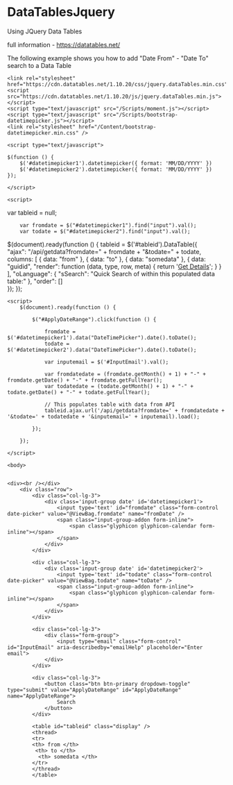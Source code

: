 # DataTablesJquery
Using JQuery Data Tables

full information - https://datatables.net/

The following example shows you how to add "Date From" - "Date To" search to a Data Table

    <link rel="stylesheet" href="https://cdn.datatables.net/1.10.20/css/jquery.dataTables.min.css">
    <script src="https://cdn.datatables.net/1.10.20/js/jquery.dataTables.min.js"></script>
    <script type="text/javascript" src="/Scripts/moment.js"></script>
    <script type="text/javascript" src="/Scripts/bootstrap-datetimepicker.js"></script>
    <link rel="stylesheet" href="/Content/bootstrap-datetimepicker.min.css" />

    <script type="text/javascript">

    $(function () {
        $('#datetimepicker1').datetimepicker({ format: 'MM/DD/YYYY' })
        $('#datetimepicker2').datetimepicker({ format: 'MM/DD/YYYY' })
    });

    </script>
    
    <script>

var tableid = null;
     
        var fromdate = $("#datetimepicker1").find("input").val();
        var todate = $("#datetimepicker2").find("input").val();



$(document).ready(function () {
            tableid = $('#tableid').DataTable({               
                "ajax": "/api/getdata?fromdate=" + fromdate + "&todate=" + todate,
                columns: [
                    { data: "from" },
                    { data: "to" },
                    { data: "somedata" },
                                        {
                        data: "guidid",
                        "render": function (data, type, row, meta) {
                            return '<a target=_blank href="XXX/getdetails/' + data + '">Get Details</a>';
                        }
                    }
                ],
                "oLanguage": {
                    "sSearch": "Quick Search of within this populated data table:"
                },
                "order": []                
            });
        });
</script>
    
    
    
    <script>
        $(document).ready(function () {

            $("#ApplyDateRange").click(function () {               

                fromdate = $('#datetimepicker1').data("DateTimePicker").date().toDate();
                todate = $('#datetimepicker2').data("DateTimePicker").date().toDate();

                var inputemail = $('#InputEmail').val();

                var fromdatedate = (fromdate.getMonth() + 1) + "-" + fromdate.getDate() + "-" + fromdate.getFullYear();
                var todatedate = (todate.getMonth() + 1) + "-" + todate.getDate() + "-" + todate.getFullYear();               
                
                // This populates table with data from API
                tableid.ajax.url('/api/getdata?fromdate=' + fromdatedate + '&todate=' + todatedate + '&inputemail=' + inputemail).load();             

            });
           
        });

    </script>
    
    <body>
    
    
    <div><br /></div>
        <div class="row">
            <div class="col-lg-3">
                <div class='input-group date' id='datetimepicker1'>
                    <input type='text' id="fromdate" class="form-control date-picker" value="@ViewBag.fromdate" name="fromDate" />
                    <span class="input-group-addon form-inline">
                        <span class="glyphicon glyphicon-calendar form-inline"></span>
                    </span>
                </div>
            </div>

            <div class="col-lg-3">
                <div class='input-group date' id='datetimepicker2'>
                    <input type='text' id="todate" class="form-control date-picker" value="@ViewBag.todate" name="toDate" />
                    <span class="input-group-addon form-inline">
                        <span class="glyphicon glyphicon-calendar form-inline"></span>
                    </span>
                </div>
            </div>

            <div class="col-lg-3">
                <div class="form-group">                    
                    <input type="email" class="form-control" id="InputEmail" aria-describedby="emailHelp" placeholder="Enter email">                    
                </div>
            </div>

            <div class="col-lg-3">
                <button class="btn btn-primary dropdown-toggle" type="submit" value="ApplyDateRange" id="ApplyDateRange" name="ApplyDateRange">
                    Search
                </button>
            </div>
            
            <table id="tableid" class="display" />
            <thread>
            <tr>
            <th> from </th>
             <th> to </th>
              <th> somedata </th>
            </tr>
            </thread>
            </table>

</body>
    
